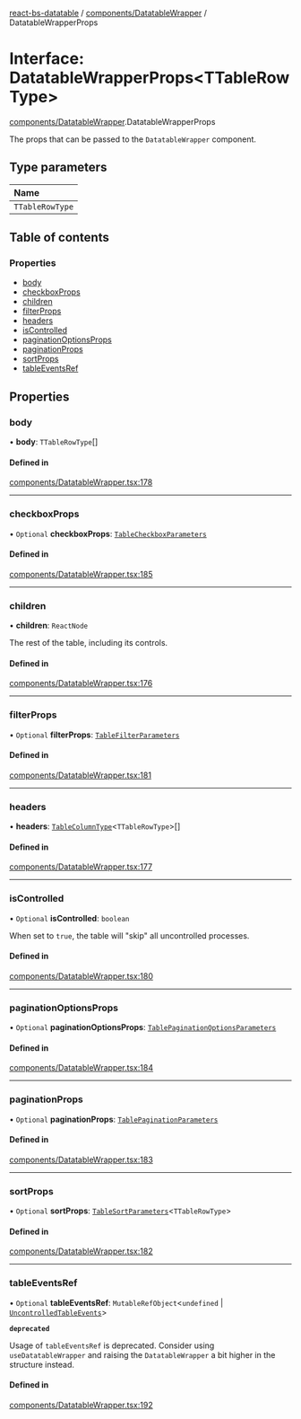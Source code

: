 [react-bs-datatable](../README.md) / [components/DatatableWrapper](../modules/components_DatatableWrapper.md) / DatatableWrapperProps

# Interface: DatatableWrapperProps<TTableRowType\>

[components/DatatableWrapper](../modules/components_DatatableWrapper.md).DatatableWrapperProps

The props that can be passed to the `DatatableWrapper` component.

## Type parameters

| Name |
| :------ |
| `TTableRowType` |

## Table of contents

### Properties

- [body](components_DatatableWrapper.DatatableWrapperProps.md#body)
- [checkboxProps](components_DatatableWrapper.DatatableWrapperProps.md#checkboxprops)
- [children](components_DatatableWrapper.DatatableWrapperProps.md#children)
- [filterProps](components_DatatableWrapper.DatatableWrapperProps.md#filterprops)
- [headers](components_DatatableWrapper.DatatableWrapperProps.md#headers)
- [isControlled](components_DatatableWrapper.DatatableWrapperProps.md#iscontrolled)
- [paginationOptionsProps](components_DatatableWrapper.DatatableWrapperProps.md#paginationoptionsprops)
- [paginationProps](components_DatatableWrapper.DatatableWrapperProps.md#paginationprops)
- [sortProps](components_DatatableWrapper.DatatableWrapperProps.md#sortprops)
- [tableEventsRef](components_DatatableWrapper.DatatableWrapperProps.md#tableeventsref)

## Properties

### body

• **body**: `TTableRowType`[]

#### Defined in

[components/DatatableWrapper.tsx:178](https://github.com/imballinst/react-bs-datatable/blob/798f739/src/components/DatatableWrapper.tsx#L178)

___

### checkboxProps

• `Optional` **checkboxProps**: [`TableCheckboxParameters`](components_DatatableWrapper.TableCheckboxParameters.md)

#### Defined in

[components/DatatableWrapper.tsx:185](https://github.com/imballinst/react-bs-datatable/blob/798f739/src/components/DatatableWrapper.tsx#L185)

___

### children

• **children**: `ReactNode`

The rest of the table, including its controls.

#### Defined in

[components/DatatableWrapper.tsx:176](https://github.com/imballinst/react-bs-datatable/blob/798f739/src/components/DatatableWrapper.tsx#L176)

___

### filterProps

• `Optional` **filterProps**: [`TableFilterParameters`](components_DatatableWrapper.TableFilterParameters.md)

#### Defined in

[components/DatatableWrapper.tsx:181](https://github.com/imballinst/react-bs-datatable/blob/798f739/src/components/DatatableWrapper.tsx#L181)

___

### headers

• **headers**: [`TableColumnType`](helpers_types.TableColumnType.md)<`TTableRowType`\>[]

#### Defined in

[components/DatatableWrapper.tsx:177](https://github.com/imballinst/react-bs-datatable/blob/798f739/src/components/DatatableWrapper.tsx#L177)

___

### isControlled

• `Optional` **isControlled**: `boolean`

When set to `true`, the table will "skip" all uncontrolled processes.

#### Defined in

[components/DatatableWrapper.tsx:180](https://github.com/imballinst/react-bs-datatable/blob/798f739/src/components/DatatableWrapper.tsx#L180)

___

### paginationOptionsProps

• `Optional` **paginationOptionsProps**: [`TablePaginationOptionsParameters`](components_DatatableWrapper.TablePaginationOptionsParameters.md)

#### Defined in

[components/DatatableWrapper.tsx:184](https://github.com/imballinst/react-bs-datatable/blob/798f739/src/components/DatatableWrapper.tsx#L184)

___

### paginationProps

• `Optional` **paginationProps**: [`TablePaginationParameters`](components_DatatableWrapper.TablePaginationParameters.md)

#### Defined in

[components/DatatableWrapper.tsx:183](https://github.com/imballinst/react-bs-datatable/blob/798f739/src/components/DatatableWrapper.tsx#L183)

___

### sortProps

• `Optional` **sortProps**: [`TableSortParameters`](components_DatatableWrapper.TableSortParameters.md)<`TTableRowType`\>

#### Defined in

[components/DatatableWrapper.tsx:182](https://github.com/imballinst/react-bs-datatable/blob/798f739/src/components/DatatableWrapper.tsx#L182)

___

### tableEventsRef

• `Optional` **tableEventsRef**: `MutableRefObject`<`undefined` \| [`UncontrolledTableEvents`](components_DatatableWrapper.UncontrolledTableEvents.md)\>

**`deprecated`**

Usage of `tableEventsRef` is deprecated. Consider using `useDatatableWrapper`
and raising the `DatatableWrapper` a bit higher in the structure instead.

#### Defined in

[components/DatatableWrapper.tsx:192](https://github.com/imballinst/react-bs-datatable/blob/798f739/src/components/DatatableWrapper.tsx#L192)
